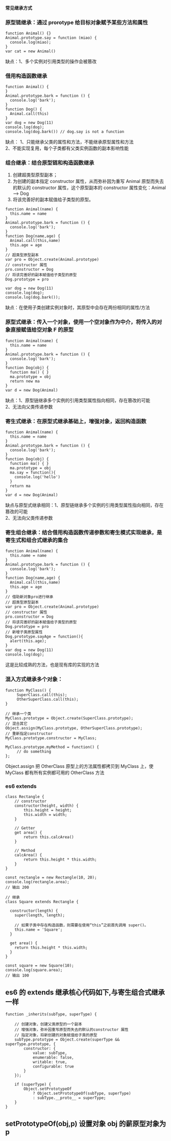 #### 常见继承方式

### 原型链继承：通过 prorotype 给目标对象赋予某些方法和属性

```
function Animal() {}
Animal.prototype.say = function (miao) {
  console.log(miao);
}
var cat = new Animal()
```

缺点：1、多个实例对引用类型的操作会被篡改

### 借用构造函数继承

```
function Animal() {
}
Animal.prototype.bark = function () {
  console.log('bark');
}
function Dog() {
  Animal.call(this)
}
var dog = new Dog(11)
console.log(dog);
console.log(dog.bark()) // dog.say is not a function
```

缺点： 1、只能继承父类的属性和方法，不能继承原型属性和方法  
 2、不能实现复用，每个子类都有父类实例函数的副本影响性能

### 组合继承：结合原型链和构造函数继承

1. 创建超类型原型副本；
2. 为创建的副本指定 constructor 属性，从而弥补因为重写 Animal 原型而失去的默认的 constructor 属性，这个原型副本的 constructor 属性变化：Animal –> Dog
3. 将该完善好的副本赋值给子类型的原型。

```
function Animal(name) {
  this.name = name
}
Animal.prototype.bark = function () {
  console.log('bark');
}
function Dog(name,age) {
  Animal.call(this,name)
  this.age = age
}
// 超类型原型副本
var pro = Object.create(Animal.prototype)
// constructor 属性
pro.constructor = Dog
// 将该完善好的副本赋值给子类型的原型
Dog.prototype = pro

var dog = new Dog(11)
console.log(dog);
console.log(dog.bark());
```

缺点：在使用子类创建实例对象时，其原型中会存在两份相同的属性/方法

### 原型式继承：传入一个对象，使用一个空对象作为中介，将传入的对象直接赋值给空对象 F 的原型

```
function Animal(name) {
  this.name = name
}
Animal.prototype.bark = function () {
  console.log('bark');
}
function Dog(obj) {
  function ma() { }
  ma.prototype = obj
  return new ma
}
var d = new Dog(Animal)
```

缺点：1、原型链继承多个实例的引用类型属性指向相同，存在篡改的可能  
2、无法向父类传递参数

### 寄生式继承：在原型式继承基础上，增强对象，返回构造函数

```
function Animal(name) {
  this.name = name
}
Animal.prototype.bark = function () {
  console.log('bark');
}
function Dog(obj) {
  function ma() { }
  ma.prototype = obj
  ma.say = function(){
    console.log('hello')
  }
  return ma
}
var d = new Dog(Animal)

```

缺点与原型式继承相同：1、原型链继承多个实例的引用类型属性指向相同，存在篡改的可能  
2、无法向父类传递参数

### 寄生组合继承：结合借用构造函数传递参数和寄生模式实现继承，是寄生式和组合式继承的集合

```
function Animal(name) {
  this.name = name
}
Animal.prototype.bark = function () {
  console.log('bark');
}
function Dog(name,age) {
  Animal.call(this,name)
  this.age = age
}
// 借助新对象pro进行继承
// 超类型原型副本
var pro = Object.create(Animal.prototype)
// constructor 属性
pro.constructor = Dog
// 将该完善好的副本赋值给子类型的原型
Dog.prototype = pro
// 新增子类原型属性
Dog.prototype.sayAge = function(){
  alert(this.age);
}
var dog = new Dog(11)
console.log(dog);
```

这是比较成熟的方法，也是现有库的实现的方法

### 混入方式继承多个对象：

```
function MyClass() {
     SuperClass.call(this);
     OtherSuperClass.call(this);
}

// 继承一个类
MyClass.prototype = Object.create(SuperClass.prototype);
// 混合其它
Object.assign(MyClass.prototype, OtherSuperClass.prototype);
// 重新指定constructor
MyClass.prototype.constructor = MyClass;

MyClass.prototype.myMethod = function() {
     // do something
};
```

Object.assign 把 OtherClass 原型上的方法属性都拷贝到 MyClass 上，使 MyClass 都有所有实例都可用的 OtherClass 方法

### es6 extends

```
class Rectangle {
    // constructor
    constructor(height, width) {
        this.height = height;
        this.width = width;
    }

    // Getter
    get area() {
        return this.calcArea()
    }

    // Method
    calcArea() {
        return this.height * this.width;
    }
}

const rectangle = new Rectangle(10, 20);
console.log(rectangle.area);
// 输出 200

// 继承
class Square extends Rectangle {

  constructor(length) {
    super(length, length);

    // 如果子类中存在构造函数，则需要在使用“this”之前首先调用 super()。
    this.name = 'Square';
  }

  get area() {
    return this.height * this.width;
  }
}

const square = new Square(10);
console.log(square.area);
// 输出 100
```

## es6 的 extends 继承核心代码如下,与寄生组合式继承一样

```
function _inherits(subType, superType) {

    // 创建对象，创建父类原型的一个副本
    // 增强对象，弥补因重写原型而失去的默认的constructor 属性
    // 指定对象，将新创建的对象赋值给子类的原型
    subType.prototype = Object.create(superType && superType.prototype, {
        constructor: {
            value: subType,
            enumerable: false,
            writable: true,
            configurable: true
        }
    });

    if (superType) {
        Object.setPrototypeOf
            ? Object.setPrototypeOf(subType, superType)
            : subType.__proto__ = superType;
    }
}
```

## setPrototypeOf(obj,p) 设置对象 obj 的薪原型对象为 p

